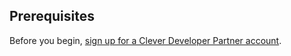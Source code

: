 ## Prerequisites

Before you begin, [sign up for a Clever Developer Partner account](https://go.clever.com/developer-signup).
